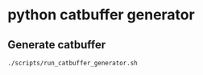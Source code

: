 # python catbuffer generator

## Generate catbuffer

```sh
./scripts/run_catbuffer_generator.sh
```
